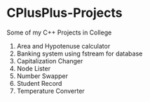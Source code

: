 # CPlusPlus-Projects
Some of my C++ Projects in College

1. Area and Hypotenuse calculator
2. Banking system using fstream for database
3. Capitalization Changer
4. Node Lister
5. Number Swapper
6. Student Record
7. Temperature Converter
